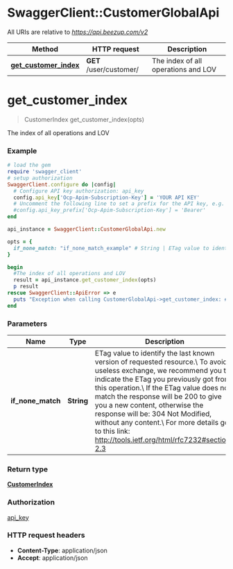 # SwaggerClient::CustomerGlobalApi

All URIs are relative to *https://api.beezup.com/v2*

Method | HTTP request | Description
------------- | ------------- | -------------
[**get_customer_index**](CustomerGlobalApi.md#get_customer_index) | **GET** /user/customer/ | The index of all operations and LOV


# **get_customer_index**
> CustomerIndex get_customer_index(opts)

The index of all operations and LOV

### Example
```ruby
# load the gem
require 'swagger_client'
# setup authorization
SwaggerClient.configure do |config|
  # Configure API key authorization: api_key
  config.api_key['Ocp-Apim-Subscription-Key'] = 'YOUR API KEY'
  # Uncomment the following line to set a prefix for the API key, e.g. 'Bearer' (defaults to nil)
  #config.api_key_prefix['Ocp-Apim-Subscription-Key'] = 'Bearer'
end

api_instance = SwaggerClient::CustomerGlobalApi.new

opts = { 
  if_none_match: "if_none_match_example" # String | ETag value to identify the last known version of requested resource.\\ To avoid useless exchange, we recommend you to indicate the ETag you previously got from this operation.\\ If the ETag value does not match the response will be 200 to give you a new content, otherwise the response will be: 304 Not Modified, without any content.\\ For more details go to this link: http://tools.ietf.org/html/rfc7232#section-2.3 
}

begin
  #The index of all operations and LOV
  result = api_instance.get_customer_index(opts)
  p result
rescue SwaggerClient::ApiError => e
  puts "Exception when calling CustomerGlobalApi->get_customer_index: #{e}"
end
```

### Parameters

Name | Type | Description  | Notes
------------- | ------------- | ------------- | -------------
 **if_none_match** | **String**| ETag value to identify the last known version of requested resource.\\ To avoid useless exchange, we recommend you to indicate the ETag you previously got from this operation.\\ If the ETag value does not match the response will be 200 to give you a new content, otherwise the response will be: 304 Not Modified, without any content.\\ For more details go to this link: http://tools.ietf.org/html/rfc7232#section-2.3  | [optional] 

### Return type

[**CustomerIndex**](CustomerIndex.md)

### Authorization

[api_key](../README.md#api_key)

### HTTP request headers

 - **Content-Type**: application/json
 - **Accept**: application/json



